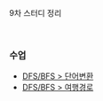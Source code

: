 9차 스터디 정리

<br />

### 수업
 * [DFS/BFS > 단어변환](https://programmers.co.kr/learn/courses/30/lessons/43163)
 * [DFS/BFS > 여행경로](https://programmers.co.kr/learn/courses/30/lessons/43164)
